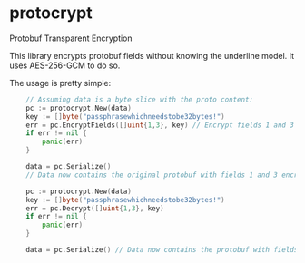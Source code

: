 # protocrypt

Protobuf Transparent Encryption

This library encrypts protobuf fields without knowing the underline model. It uses AES-256-GCM to do so.

The usage is pretty simple:

```go
	// Assuming data is a byte slice with the proto content:
	pc := protocrypt.New(data)
	key := []byte("passphrasewhichneedstobe32bytes!")
	err = pc.EncryptFields([]uint{1,3}, key) // Encrypt fields 1 and 3
	if err != nil {
		panic(err)
	}

	data = pc.Serialize()
	// Data now contains the original protobuf with fields 1 and 3 encrypted.
```

```go
	pc := protocrypt.New(data)
	key := []byte("passphrasewhichneedstobe32bytes!")
	err = pc.Decrypt([]uint{1,3}, key)
	if err != nil {
		panic(err)
	}

	data = pc.Serialize() // Data now contains the protobuf with fields 1 and 3 decrypted
```

